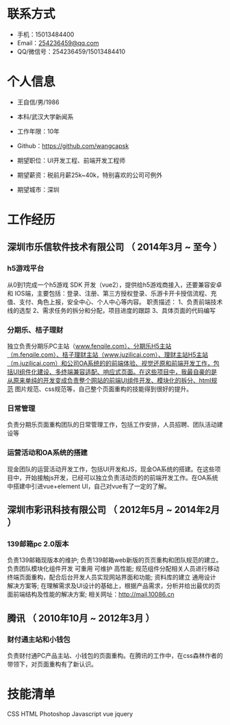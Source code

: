 
# 联系方式

- 手机：15013484400
- Email：254236459@qq.com
- QQ/微信号：254236459/15013484410


# 个人信息

 - 王自信/男/1986 
 - 本科/武汉大学新闻系
 - 工作年限：10年
 - Github：https://github.com/wangcapsk

 - 期望职位：UI开发工程、前端开发工程师
 - 期望薪资：税前月薪25k~40k，特别喜欢的公司可例外
 - 期望城市：深圳


# 工作经历


## 深圳市乐信软件技术有限公司 （ 2014年3月 ~ 至今 ）
### h5游戏平台
从0到1完成一个h5游戏 SDK  开发（vue2），提供给h5游戏商接入，还要兼容安卓和 IOS端，主要包括：登录、注册、第三方授权登录、乐游卡开卡授信流程、充值、支付、角色上报，安全中心、个人中心等内容。
职责描述：
1、负责前端技术线的选型
2、需求任务的拆分和分配，项目进度的跟踪
3、具体页面的代码编写
### 分期乐、桔子理财 
独立负责分期乐PC主站（www.fenqile.com）、分期乐H5主站（m.fenqile.com）、桔子理财主站（www.juzilicai.com）、理财主站H5主站（m.juzilicai.com）和公司OA系统的的前端体验、视觉还原和前端开发工作，包括UI组件化建设、多终端兼容适配、响应式页面。在这些项目中，我最自豪的是从原来单纯的开发变成负责整个网站的前端UI组件开发、模块化的拆分、html规范
图片规范、css规范等，自己整个页面重构的技能得到很好的提升。

### 日常管理 
负责分期乐页面重构团队的日常管理工作，包括工作安排，人员招聘、团队活动建设等

### 运营活动和OA系统的搭建
现金团队的运营活动开发工作，包括UI开发和JS，现金OA系统的搭建。在这些项目中，开始接触js开发，已经可以独立负责活动页的的前端开发工作。在OA系统中搭建中引进vue+element UI，自己对vue有了一定的了解。
  
## 深圳市彩讯科技有限公司 （ 2012年5月 ~ 2014年2月 ）
### 139邮箱pc 2.0版本 
 负责139邮箱现版本的维护;
负责139邮箱web新版的页页重构和团队规范的建立。
负责团队模块化组件开发 可重用 可维护 高性能;
规范组件分配相关人员进行移动终端页面重构，配合后台开发人员实现网站界面和功能; 
资料库的建立 通用设计 解决方案等; 
在理解需求及UI设计的基础上，根据产品需求，分析并给出最优的页面前端结构及性能的解决方案; 
相关网址：http://mail.10086.cn


## 腾讯 （ 2010年10月 ~ 2012年3月 ）
### 财付通主站和小钱包
负责财付通PC产品主站、小钱包的页面重构。在腾讯的工作中，在css森林作者的带领下，对页面重构有了新认识。 
# 技能清单
CSS 
HTML 
Photoshop 
Javascript 
vue 
jquery
      
